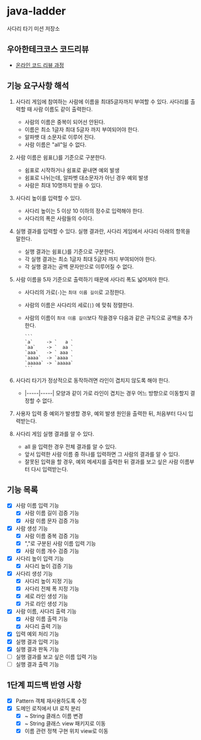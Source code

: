 # java-ladder

사다리 타기 미션 저장소

## 우아한테크코스 코드리뷰

- [온라인 코드 리뷰 과정](https://github.com/woowacourse/woowacourse-docs/blob/master/maincourse/README.md)

## 기능 요구사항 해석

1. 사다리 게임에 참여하는 사람에 이름을 최대5글자까지 부여할 수 있다. 사다리를 출력할 때 사람 이름도 같이 출력한다.
    - 사람의 이름은 중복이 되어선 안된다.
    - 이름은 최소 1글자 최대 5글자 까지 부여되어야 한다.
    - 알파뱃 대 소문자로 이루어 진다.
    - 사람 이름은 "all"일 수 없다.

2. 사람 이름은 쉼표(,)를 기준으로 구분한다.
    - 쉼표로 시작하거나 쉼표로 끝내면 예외 발생
    - 쉼표로 나뉘는데, 알파벳 대소문자가 아닌 경우 예외 발생
    - 사람은 최대 10명까지 받을 수 있다.

3. 사다리 높이를 입력할 수 있다.
    - 사다리 높이는 5 이상 10 이하의 정수로 입력해야 한다.
    - 사다리의 폭은 사람들의 수이다.

4. 실행 결과를 입력할 수 있다. 실행 결과란, 사다리 게임에서 사다리 아래의 항목을 말한다.
    - 실행 결과는 쉼표(,)를 기준으로 구분한다.
    - 각 실행 결과는 최소 1글자 최대 5글자 까지 부여되어야 한다.
    - 각 실행 결과는 공백 문자만으로 이루어질 수 없다.

5. 사람 이름을 5자 기준으로 출력하기 때문에 사다리 폭도 넓어져야 한다.
    - 사다리의 가로(`-`)는 `최대 이름 길이`로 고정한다.
    - 사람의 이름은 사다리의 세로(`|`) 에 맞춰 정렬한다.
    - 사람의 이름이 `최대 이름 길이`보다 작을경우 다음과 같은 규칙으로 공백을 추가한다.

          ```
          `a`     -> `   a `
          `aa`    -> `  aa `
          `aaa`   -> ` aaa `
          `aaaa`  -> `aaaa `
          `aaaaa` -> `aaaaa`
          ``` 

6. 사다리 타기가 정상적으로 동작하려면 라인이 겹치지 않도록 해야 한다.
    - |-----|-----| 모양과 같이 가로 라인이 겹치는 경우 어느 방향으로 이동할지 결정할 수 없다.
7. 사용자 입력 중 예외가 발생할 경우, 예외 발생 원인을 출력한 뒤, 처음부터 다시 입력받는다.
8. 사다리 게임 실행 결과를 알 수 있다.
    - all 을 입력한 경우 전체 결과를 알 수 있다.
    - 앞서 입력한 사람 이름 중 하나를 입력하면 그 사람의 결과를 알 수 있다.
    - 잘못된 입력을 할 경우, 예외 메세지를 출력한 뒤 결과를 보고 싶은 사람 이름부터 다시 입력받는다.

## 기능 목록

- [x] 사람 이름 입력 기능
    - [x] 사람 이름 길이 검증 기능
    - [x] 사람 이름 문자 검증 가능
- [x] 사람 생성 기능
    - [x] 사람 이름 중복 검증 기능
    - [x] ","로 구분된 사람 이름 입력 기능
    - [x] 사람 이름 개수 검증 기능
- [x] 사다리 높이 입력 기능
    - [x] 사다리 높이 검증 기능
- [x] 사다리 생성 기능
    - [x] 사다리 높이 지정 기능
    - [x] 사다리 전체 폭 지정 기능
    - [x] 세로 라인 생성 기능
    - [x] 가로 라인 생성 기능
- [x] 사람 이름, 사다리 출력 기능
    - [x] 사람 이름 출력 기능
    - [x] 사다리 출력 기능
- [x] 입력 예외 처리 기능
- [x] 실행 결과 입력 기능
- [x] 실행 결과 판독 기능
- [ ] 실행 결과를 보고 싶은 이름 입력 기능
- [ ] 실행 결과 출력 기능

## 1단계 피드백 반영 사항

- [x] Pattern 객체 재사용하도록 수정
- [x] 도메인 로직에서 UI 로직 분리
    - [x] ~ String 클래스 이름 변경
    - [x] ~ String 클래스 view 패키지로 이동
    - [x] 이름 관련 정책 구현 위치 view로 이동
